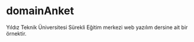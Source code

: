 domainAnket
===========

Yıldız Teknik Üniversitesi Sürekli Eğitim merkezi web yazılım dersine ait bir örnektir.
